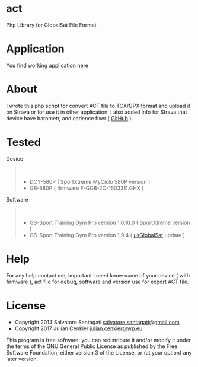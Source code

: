act
===
  Php Library for GlobalSat File Format

Application
===
  You find working application [here](http://cenkier.h2g.pl/apk/act/)

About
===
  I wrote this php script for convert ACT file to TCX/GPX format and upload it on Strava or for use it in other application.
  I also added info for Strava that device have barometr, and cadence fixer ( [GitHub](https://github.com/exa18/cadence-anomaly) ).

Tested
===

  Device 
  >&nbsp;
  > - DCY-580P ( SportXtreme MyCiclo 580P version )
  > - GB-580P ( firmware F-GGB-2O-1503311.GHX )
  >&nbsp;
  
  Software
  >&nbsp;
  > - GS-Sport Training Gym Pro version 1.6.10.0 ( SportXtreme version )
  > - GS-Sport Training Gym Pro version 1.9.4 ( [usGlobalSat](http://usglobalsat.com/forum/index.php) update )
  >&nbsp;

Help
===

For any help contact me, important I need know name of your device ( with firmware ), act file for debug, software and version use for export ACT file.


License
===

* Copyright 2014 Salvatore Santagati <salvatore.santagati@gmail.com>
* Copyright 2017 Julian Cenkier <julian.cenkier@wp.eu>

This program is free software; you can redistribute it and/or modify
it under the terms of the GNU General Public License as published by
the Free Software Foundation; either version 3 of the License, or
(at your option) any later version.
  
